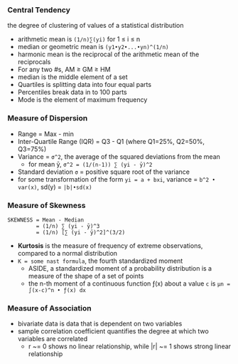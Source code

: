 ### Central Tendency
the degree of clustering of values of a statistical distribution
- arithmetic mean is `(1/n)∑(yi)` for 1 ≤ i ≤ n
- median or geometric mean is `(y1•y2•...•yn)^(1/n)`
- harmonic mean is the reciprocal of the arithmetic mean of the reciprocals
- For any two #s, AM ≥ GM ≥ HM
- median is the middle element of a set
- Quartiles is splitting data into four equal parts
- Percentiles break data in to 100 parts
- Mode is the element of maximum frequency

### Measure of Dispersion
- Range = Max - min
- Inter-Quartile Range (IQR) = Q3 - Q1 (where Q1=25%, Q2=50%, Q3=75%)
- Variance = `σ^2`, the average of the squared deviations from the mean
  - for mean ȳ, `σ^2 = (1/(n-1)) ∑ (yi - ȳ)^2`
- Standard deviation `σ` = positive square root of the variance
- for some transformation of the form `yi = a + bxi`, variance = `b^2 • var(x)`, sd(y) = `|b|•sd(x)`

### Measure of Skewness
```
SKEWNESS = Mean - Median
         = (1/n) ∑ (yi - ȳ)^3
         = (1/n) [∑ (yi - ȳ)^2]^(3/2)
```

- **Kurtosis** is the measure of frequency of extreme observations, compared to a normal distribution
- `K = some nast formula`, the fourth standardized moment
  - ASIDE, a standardized moment of a probability distribution is a measure of the shape of a set of points
  - the n-th moment of a continuous function ƒ(x) about a value `c` is `µn = ∫(x-c)^n • ƒ(x) dx`

### Measure of Association
- bivariate data is data that is dependent on two variables
- sample correlation coefficient quantifies the degree at which two variables are correlated
  - r ~= 0 shows no linear relationship, while |r| ~= 1 shows strong linear relationship
